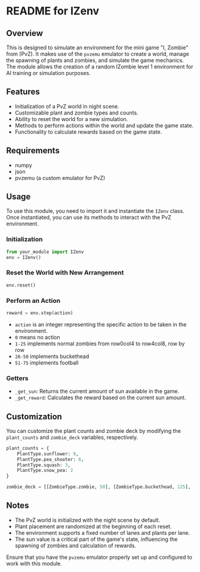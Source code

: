 # README for IZenv

## Overview

This is designed to simulate an environment for the mini game "I, Zombie" from (PvZ). It makes use of the `pvzemu` emulator to create a world, manage the spawning of plants and zombies, and simulate the game mechanics. The module allows the creation of a random IZombie level 1 environment for AI training or simulation purposes.

## Features

- Initialization of a PvZ world in night scene.
- Customizable plant and zombie types and counts.
- Ability to reset the world for a new simulation.
- Methods to perform actions within the world and update the game state.
- Functionality to calculate rewards based on the game state.

## Requirements

- numpy
- json
- pvzemu (a custom emulator for PvZ)

## Usage

To use this module, you need to import it and instantiate the `IZenv` class. Once instantiated, you can use its methods to interact with the PvZ environment.

### Initialization
```python
from your_module import IZenv
env = IZenv()
```

### Reset the World with New Arrangement
```python
env.reset()
```

### Perform an Action
```python
reward = env.step(action)
```

- `action` is an integer representing the specific action to be taken in the environment.
- `0` means no action
- `1-25` implements normal zombies from row0col4 to row4col8, row by row
- `26-50` implements buckethead
- `51-75` implements football

### Getters

- `_get_sun`: Returns the current amount of sun available in the game.
- `_get_reward`: Calculates the reward based on the current sun amount.

## Customization

You can customize the plant counts and zombie deck by modifying the `plant_counts` and `zombie_deck` variables, respectively.

```python
plant_counts = {
    PlantType.sunflower: 9,
    PlantType.pea_shooter: 6,
    PlantType.squash: 3,
    PlantType.snow_pea: 2
}

zombie_deck = [[ZombieType.zombie, 50], [ZombieType.buckethead, 125], [ZombieType.football, 175]]
```

## Notes

- The PvZ world is initialized with the night scene by default.
- Plant placement are randomized at the beginning of each reset.
- The environment supports a fixed number of lanes and plants per lane.
- The sun value is a critical part of the game's state, influencing the spawning of zombies and calculation of rewards.

Ensure that you have the `pvzemu` emulator properly set up and configured to work with this module.
